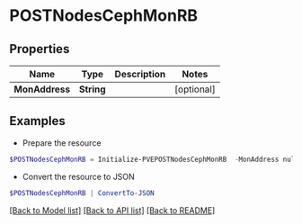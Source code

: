 # POSTNodesCephMonRB
## Properties

Name | Type | Description | Notes
------------ | ------------- | ------------- | -------------
**MonAddress** | **String** |  | [optional] 

## Examples

- Prepare the resource
```powershell
$POSTNodesCephMonRB = Initialize-PVEPOSTNodesCephMonRB  -MonAddress null
```

- Convert the resource to JSON
```powershell
$POSTNodesCephMonRB | ConvertTo-JSON
```

[[Back to Model list]](../README.md#documentation-for-models) [[Back to API list]](../README.md#documentation-for-api-endpoints) [[Back to README]](../README.md)

